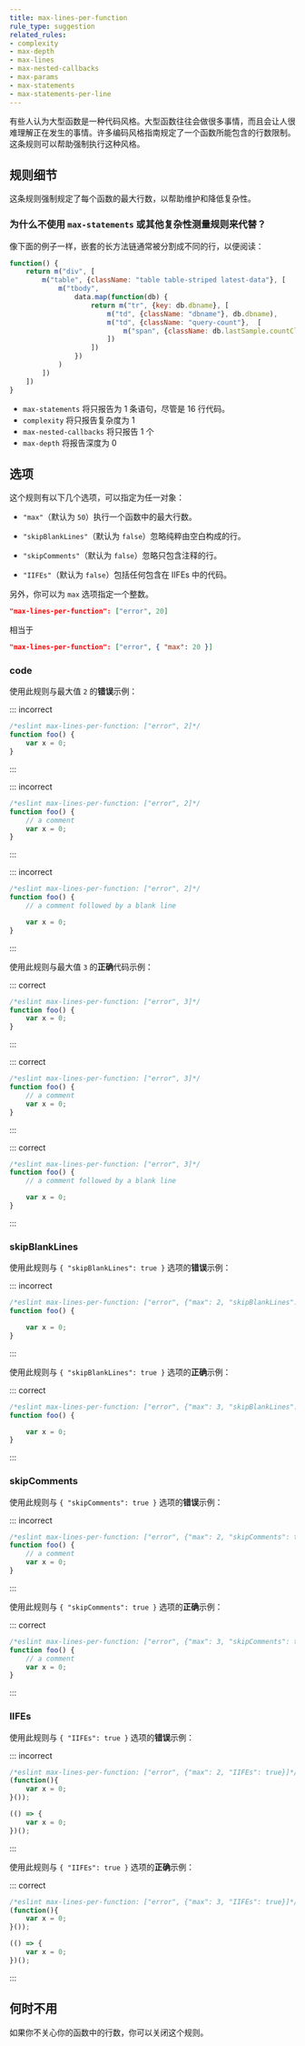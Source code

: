 ```yaml
---
title: max-lines-per-function
rule_type: suggestion
related_rules:
- complexity
- max-depth
- max-lines
- max-nested-callbacks
- max-params
- max-statements
- max-statements-per-line
---
```


有些人认为大型函数是一种代码风格。大型函数往往会做很多事情，而且会让人很难理解正在发生的事情。许多编码风格指南规定了一个函数所能包含的行数限制。这条规则可以帮助强制执行这种风格。

## 规则细节

这条规则强制规定了每个函数的最大行数，以帮助维护和降低复杂性。

### 为什么不使用 `max-statements` 或其他复杂性测量规则来代替？

像下面的例子一样，嵌套的长方法链通常被分割成不同的行，以便阅读：

```js
function() {
    return m("div", [
        m("table", {className: "table table-striped latest-data"}, [
            m("tbody",
                data.map(function(db) {
                    return m("tr", {key: db.dbname}, [
                        m("td", {className: "dbname"}, db.dbname),
                        m("td", {className: "query-count"},  [
                            m("span", {className: db.lastSample.countClassName}, db.lastSample.nbQueries)
                        ])
                    ])
                })
            )
        ])
    ])
}
```

* `max-statements` 将只报告为 1 条语句，尽管是 16 行代码。
* `complexity` 将只报告复杂度为 1
* `max-nested-callbacks` 将只报告 1 个
* `max-depth` 将报告深度为 0

## 选项

这个规则有以下几个选项，可以指定为任一对象：

* `"max"`（默认为 `50`）执行一个函数中的最大行数。

* `"skipBlankLines"`（默认为 `false`）忽略纯粹由空白构成的行。

* `"skipComments"`（默认为 `false`）忽略只包含注释的行。

* `"IIFEs"`（默认为 `false`）包括任何包含在 IIFEs 中的代码。

另外，你可以为 `max` 选项指定一个整数。

```json
"max-lines-per-function": ["error", 20]
```

相当于

```json
"max-lines-per-function": ["error", { "max": 20 }]
```

### code

使用此规则与最大值 `2` 的**错误**示例：

::: incorrect

```js
/*eslint max-lines-per-function: ["error", 2]*/
function foo() {
    var x = 0;
}
```

:::

::: incorrect

```js
/*eslint max-lines-per-function: ["error", 2]*/
function foo() {
    // a comment
    var x = 0;
}
```

:::

::: incorrect

```js
/*eslint max-lines-per-function: ["error", 2]*/
function foo() {
    // a comment followed by a blank line

    var x = 0;
}
```

:::

使用此规则与最大值 `3` 的**正确**代码示例：

::: correct

```js
/*eslint max-lines-per-function: ["error", 3]*/
function foo() {
    var x = 0;
}
```

:::

::: correct

```js
/*eslint max-lines-per-function: ["error", 3]*/
function foo() {
    // a comment
    var x = 0;
}
```

:::

::: correct

```js
/*eslint max-lines-per-function: ["error", 3]*/
function foo() {
    // a comment followed by a blank line

    var x = 0;
}
```

:::

### skipBlankLines

使用此规则与 `{ "skipBlankLines": true }` 选项的**错误**示例：

::: incorrect

```js
/*eslint max-lines-per-function: ["error", {"max": 2, "skipBlankLines": true}]*/
function foo() {

    var x = 0;
}
```

:::

使用此规则与 `{ "skipBlankLines": true }` 选项的**正确**示例：

::: correct

```js
/*eslint max-lines-per-function: ["error", {"max": 3, "skipBlankLines": true}]*/
function foo() {

    var x = 0;
}
```

:::

### skipComments

使用此规则与 `{ "skipComments": true }` 选项的**错误**示例：

::: incorrect

```js
/*eslint max-lines-per-function: ["error", {"max": 2, "skipComments": true}]*/
function foo() {
    // a comment
    var x = 0;
}
```

:::

使用此规则与 `{ "skipComments": true }` 选项的**正确**示例：

::: correct

```js
/*eslint max-lines-per-function: ["error", {"max": 3, "skipComments": true}]*/
function foo() {
    // a comment
    var x = 0;
}
```

:::

### IIFEs

使用此规则与 `{ "IIFEs": true }` 选项的**错误**示例：

::: incorrect

```js
/*eslint max-lines-per-function: ["error", {"max": 2, "IIFEs": true}]*/
(function(){
    var x = 0;
}());

(() => {
    var x = 0;
})();
```

:::

使用此规则与 `{ "IIFEs": true }` 选项的**正确**示例：

::: correct

```js
/*eslint max-lines-per-function: ["error", {"max": 3, "IIFEs": true}]*/
(function(){
    var x = 0;
}());

(() => {
    var x = 0;
})();
```

:::

## 何时不用

如果你不关心你的函数中的行数，你可以关闭这个规则。
